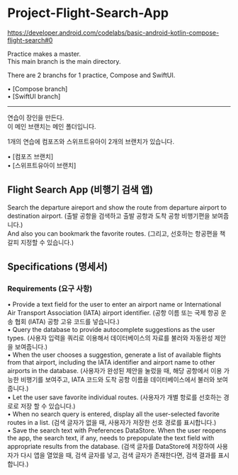# Project-Flight-Search-App
https://developer.android.com/codelabs/basic-android-kotlin-compose-flight-search#0

Practice makes a master.   
This main branch is the main directory.   

There are 2 branchs for 1 practice, Compose and SwiftUI.   
   
• [Compose branch]   
• [SwiftUI branch]   


---

연습이 장인을 만든다.   
이 메인 브랜치는 메인 폴더입니다.

1개의 연습에 컴포즈와 스위프트유아이 2개의 브랜치가 있습니다.   
   
• [컴포즈 브랜치]   
• [스위프트유아이 브랜치]   


## Flight Search App (비행기 검색 앱)
Search the departure aireport and show the route from departure airport to destination airport. (출발 공항을 검색하고 출발 공항과 도착 공항 비행기편을 보여줍니다.)   
And also you can bookmark the favorite routes. (그리고, 선호하는 항공편을 책갈피 지정할 수 있습니다.)   

## Specifications (명세서)   
### Requirements (요구 사항)
• Provide a text field for the user to enter an airport name or International Air Transport Association (IATA) airport identifier. (공항 이름 또는 국제 항공 운송 협회 (IATA) 공항 고유 코드를 넣습니다.)   
• Query the database to provide autocomplete suggestions as the user types. (사용자 입력을 쿼리로 이용해서 데이터베이스의 자료를 불러와 자동완성 제안을 보여줍니다.)   
• When the user chooses a suggestion, generate a list of available flights from that airport, including the IATA identifier and airport name to other airports in the database. (사용자가 완성된 제안을 눌렀을 때, 해당 공항에서 이용 가능한 비행기를 보여주고, IATA 코드와 도착 공항 이름을 데이터베이스에서 불러와 보여줍니다.)   
• Let the user save favorite individual routes. (사용자가 개별 항로를 선호하는 경로로 저장 할 수 있습니다.)   
• When no search query is entered, display all the user-selected favorite routes in a list. (검색 글자가 없을 때, 사용자가 저장한 선호 경로를 표시합니다.)    
• Save the search text with Preferences DataStore. When the user reopens the app, the search text, if any, needs to prepopulate the text field with appropriate results from the database. (검색 글자를 DataStore에 저장하여 사용자가 다시 앱을 열었을 때, 검색 글자를 넣고, 검색 글자가 존재한다면, 검색 결과를 표시합니다.)   
